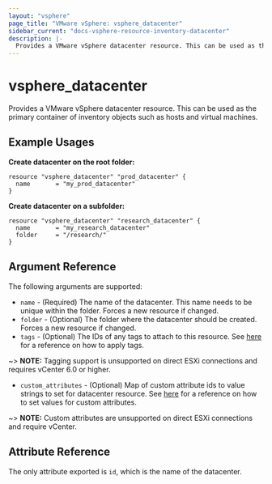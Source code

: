 ```yaml
---
layout: "vsphere"
page_title: "VMware vSphere: vsphere_datacenter"
sidebar_current: "docs-vsphere-resource-inventory-datacenter"
description: |-
  Provides a VMware vSphere datacenter resource. This can be used as the primary container of inventory objects such as hosts and virtual machines.
---
```


# vsphere\_datacenter

Provides a VMware vSphere datacenter resource. This can be used as the primary
container of inventory objects such as hosts and virtual machines.

## Example Usages

**Create datacenter on the root folder:**

```hcl
resource "vsphere_datacenter" "prod_datacenter" {
  name       = "my_prod_datacenter"
}
```

**Create datacenter on a subfolder:**

```hcl
resource "vsphere_datacenter" "research_datacenter" {
  name       = "my_research_datacenter"
  folder     = "/research/"
}
```

## Argument Reference

The following arguments are supported:

* `name` - (Required) The name of the datacenter. This name needs to be unique
  within the folder. Forces a new resource if changed.
* `folder` - (Optional) The folder where the datacenter should be created.
  Forces a new resource if changed.
* `tags` - (Optional) The IDs of any tags to attach to this resource. See
  [here][docs-applying-tags] for a reference on how to apply tags.

[docs-applying-tags]: /docs/providers/vsphere/r/tag.html#using-tags-in-a-supported-resource

~> **NOTE:** Tagging support is unsupported on direct ESXi connections and
requires vCenter 6.0 or higher.

* `custom_attributes` - (Optional) Map of custom attribute ids to value 
  strings to set for datacenter resource. See 
  [here][docs-setting-custom-attributes] for a reference on how to set values 
  for custom attributes.

[docs-setting-custom-attributes]: /docs/providers/vsphere/r/custom_attribute.html#using-custom-attributes-in-a-supported-resource

~> **NOTE:** Custom attributes are unsupported on direct ESXi connections 
and require vCenter.

## Attribute Reference

The only attribute exported is `id`, which is the name of the datacenter.
